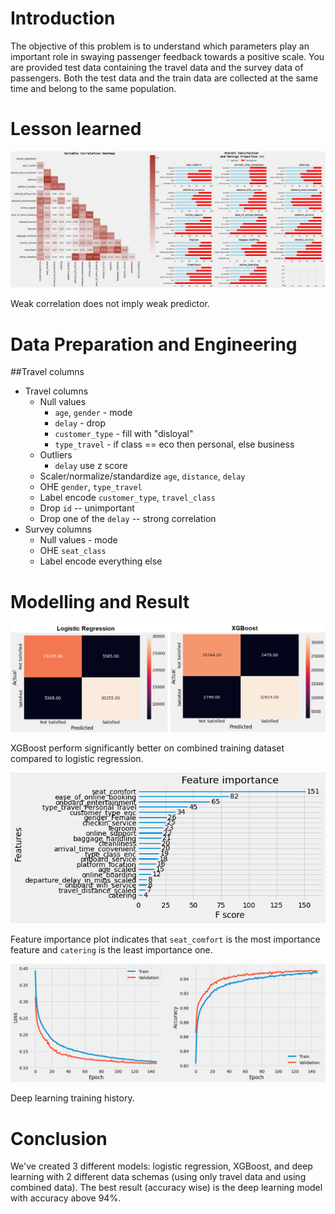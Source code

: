 # Introduction
The objective of this problem is to understand which parameters play an important role in swaying passenger feedback towards a positive scale. You are provided test data containing the travel data and the survey data of passengers. Both the test data and the train data are collected at the same time and belong to the same population.

# Lesson learned
<p align="center">
<img src="images/correlation_proportion.jpeg">
</p>

Weak correlation does not imply weak predictor.

# Data Preparation and Engineering
##Travel columns
- Travel columns
  - Null values
    - `age`, `gender` - mode
    - `delay` - drop
    - `customer_type` - fill with "disloyal"
    - `type_travel` - if class == eco then personal, else business
  - Outliers
    - `delay` use z score
  - Scaler/normalize/standardize `age`, `distance`, `delay`
  - OHE `gender`, `type_travel`
  - Label encode `customer_type`, `travel_class`
  - Drop `id` -- unimportant
  - Drop one of the `delay` -- strong correlation
- Survey columns
  - Null values - mode
  - OHE `seat_class`
  - Label encode everything else

# Modelling and Result

<p align="center">
<img src="images/xgb_logreg_accuracy.png">
</p>

XGBoost perform significantly better on combined training dataset compared to logistic regression.

<p align="center">
<img src="images/xgb_feat_importance.png">
</p>

Feature importance plot indicates that `seat_comfort` is the most importance feature and `catering` is the least importance one.

<p align="center">
<img src="images/dl_accuracy.png">
</p>

Deep learning training history.

# Conclusion

We've created 3 different models: logistic regression, XGBoost, and deep learning with 2 different data schemas (using only travel data and using combined data). The best result (accuracy wise) is the deep learning model with accuracy above 94%.
